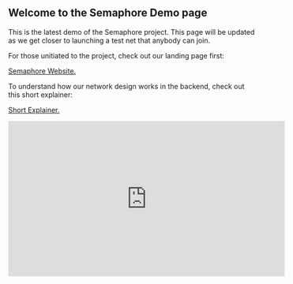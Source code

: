 ## Welcome to the Semaphore Demo page

This is the latest demo of the Semaphore project. This page will be updated as we get closer to launching a test net that anybody can join.
 
For those unitiated to the project, check out our landing page first:

<a href="https://sirlemmings.github.io/Semaphore/" target="_blank">Semaphore Website.</a>

To understand how our network design works in the backend, check out this short explainer:

<a href="https://youtu.be/UJcLXCyjUHI" target="_blank">Short Explainer.</a>

<iframe width="560" height="315" src="https://www.youtube.com/embed/UJcLXCyjUHI" title="YouTube video player" frameborder="0" allow="accelerometer; autoplay; clipboard-write; encrypted-media; gyroscope; picture-in-picture" allowfullscreen></iframe>

